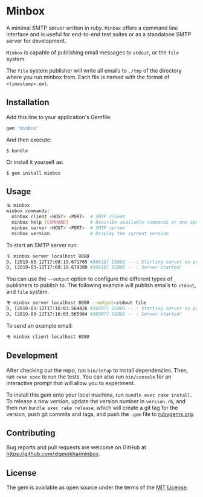 # Minbox

A minimal SMTP server written in ruby. `Minbox` offers a command line
interface and is useful for end-to-end test suites or as a standalone SMTP server
for development.

`Minbox` is capable of publishing email messages to `stdout`, or the `file`
system.

The `file` system publisher will write all emails to `./tmp` of the
directory where you run minbox from. Each file is named with the format
of `<timestamp>.eml`.

## Installation

Add this line to your application's Gemfile:

```ruby
gem 'minbox'
```

And then execute:

    $ bundle

Or install it yourself as:

    $ gem install minbox

## Usage

```bash
モ minbox
minbox commands:
  minbox client <HOST> <PORT>  # SMTP client
  minbox help [COMMAND]        # Describe available commands or one specific command
  minbox server <HOST> <PORT>  # SMTP server
  minbox version               # Display the current version
```

To start an SMTP server run:

```bash
モ minbox server localhost 8080
D, [2019-03-12T17:08:19.671765 #36618] DEBUG -- : Starting server on port 8080...
D, [2019-03-12T17:08:19.679380 #36618] DEBUG -- : Server started!
```

You can use the `--output` option to configure the different types of
publishers to publish to. The following example will publish emails to
`stdout`, and `file` system.

```bash
モ minbox server localhost 8080 --output=stdout file
D, [2019-03-12T17:16:03.564426 #36907] DEBUG -- : Starting server on port 8080...
D, [2019-03-12T17:16:03.565964 #36907] DEBUG -- : Server started!
```

To send an example email:

```bash
モ minbox client localhost 8080
```

## Development

After checking out the repo, run `bin/setup` to install dependencies. Then, run `rake spec` to run the tests. You can also run `bin/console` for an interactive prompt that will allow you to experiment.

To install this gem onto your local machine, run `bundle exec rake install`. To release a new version, update the version number in `version.rb`, and then run `bundle exec rake release`, which will create a git tag for the version, push git commits and tags, and push the `.gem` file to [rubygems.org](https://rubygems.org).

## Contributing

Bug reports and pull requests are welcome on GitHub at https://github.com/xlgmokha/minbox.

## License

The gem is available as open source under the terms of the [MIT License](https://opensource.org/licenses/MIT).
